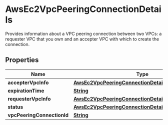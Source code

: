 

# AwsEc2VpcPeeringConnectionDetails

Provides information about a VPC peering connection between two VPCs: a requester VPC that you own and an accepter VPC with which to create the connection. 

## Properties

| Name | Type | Description | Notes |
|------------ | ------------- | ------------- | -------------|
|**accepterVpcInfo** | [**AwsEc2VpcPeeringConnectionDetailsAccepterVpcInfo**](AwsEc2VpcPeeringConnectionDetailsAccepterVpcInfo.md) |  |  [optional] |
|**expirationTime** | [**String**](String.md) |  |  [optional] |
|**requesterVpcInfo** | [**AwsEc2VpcPeeringConnectionDetailsRequesterVpcInfo**](AwsEc2VpcPeeringConnectionDetailsRequesterVpcInfo.md) |  |  [optional] |
|**status** | [**AwsEc2VpcPeeringConnectionDetailsStatus**](AwsEc2VpcPeeringConnectionDetailsStatus.md) |  |  [optional] |
|**vpcPeeringConnectionId** | [**String**](String.md) |  |  [optional] |



